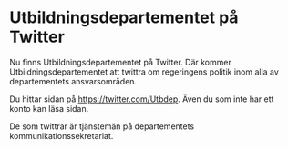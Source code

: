 # Utbildningsdepartementet på Twitter

Nu finns Utbildningsdepartementet på Twitter. Där kommer Utbildningsdepartementet att twittra om regeringens politik inom alla av departementets ansvarsområden.


Du hittar sidan på https://twitter.com/Utbdep. Även du som inte har ett konto kan läsa sidan.

De som twittrar är tjänstemän på departementets kommunikationssekretariat.
